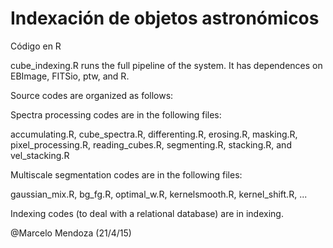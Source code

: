 Indexación de objetos astronómicos
==============

Código en R

cube_indexing.R runs the full pipeline of the system. 
It has dependences on EBImage, FITSio, ptw, and R. 

Source codes are organized as follows:

Spectra processing codes are in the following files:

accumulating.R, cube_spectra.R, differenting.R, erosing.R, masking.R, pixel_processing.R, reading_cubes.R, segmenting.R, stacking.R, and vel_stacking.R

Multiscale segmentation codes are in the following files:

gaussian_mix.R, bg_fg.R, optimal_w.R, kernelsmooth.R, kernel_shift.R, ...

Indexing codes (to deal with a relational database) are in indexing.



@Marcelo Mendoza (21/4/15)
